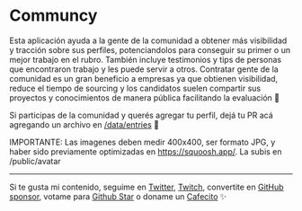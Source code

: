 # Communcy

Esta aplicación ayuda a la gente de la comunidad a obtener más visibilidad y tracción sobre sus perfiles, potenciandolos para conseguir su primer o un mejor trabajo en el rubro. También incluye testimonios y tips de personas que encontraron trabajo y les puede servir a otros. Contratar gente de la comunidad es un gran beneficio a empresas ya que obtienen visibilidad, reduce el tiempo de sourcing y los candidatos suelen compartir sus proyectos y conocimientos de manera pública facilitando la evaluación 🙌

Si participas de la comunidad y querés agregar tu perfil, dejá tu PR acá agregando un archivo en [/data/entries](./data/entries/) 🙌

IMPORTANTE:
Las imagenes deben medir 400x400, ser formato JPG, y haber sido previamente optimizadas en https://squoosh.app/. La subis en /public/avatar

---
Si te gusta mi contenido, seguime en [Twitter](https://twitter.gonzalopozzo.com), [Twitch](https://twitch.gonzalopozzo.com), convertite en [GitHub sponsor](https://github.com/sponsors/goncy), votame para [Github Star](https://stars.github.com/) o doname un [Cafecito](https://cafecito.gonzalopozzo.com) ✨
